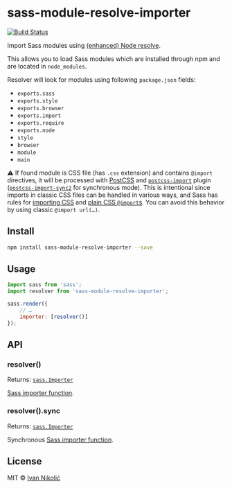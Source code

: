 # sass-module-resolve-importer

[![Build Status][ci-img]][ci]

Import Sass modules using
[(enhanced) Node resolve](https://github.com/webpack/enhanced-resolve).

This allows you to load Sass modules which are installed through npm and are
located in `node_modules`.

Resolver will look for modules using following `package.json` fields:

-   `exports.sass`
-   `exports.style`
-   `exports.browser`
-   `exports.import`
-   `exports.require`
-   `exports.node`
-   `style`
-   `browser`
-   `module`
-   `main`

⚠️ If found module is CSS file (has `.css` extension) and contains `@import`
directives, it will be processed with [PostCSS](https://postcss.org/) and
[`postcss-import`](https://github.com/postcss/postcss-import) plugin
([`postcss-import-sync2`](https://github.com/longlho/postcss-import-sync2) for
synchronous mode). This is intentional since imports in classic CSS files can be
handled in various ways, and Sass has rules for
[importing CSS](https://sass-lang.com/documentation/at-rules/import#importing-css)
and
[plain CSS `@import`s](https://sass-lang.com/documentation/at-rules/import#plain-css-imports).
You can avoid this behavior by using classic `@import url(…)`.

## Install

```sh
npm install sass-module-resolve-importer --save
```

## Usage

```js
import sass from 'sass';
import resolver from 'sass-module-resolve-importer';

sass.render({
	// …
	importer: [resolver()]
});
```

## API

### resolver()

Returns: [`sass.Importer`][type-importer]

[Sass importer function](https://github.com/sass/node-sass#importer--v200---experimental).

### resolver().sync

Returns: [`sass.Importer`][type-importer]

Synchronous
[Sass importer function](https://github.com/sass/node-sass#importer--v200---experimental).

## License

MIT © [Ivan Nikolić](http://ivannikolic.com)

<!-- prettier-ignore-start -->

[ci]: https://github.com/niksy/sass-module-resolve-importer/actions?query=workflow%3ACI
[ci-img]: https://github.com/niksy/sass-module-resolve-importer/workflows/CI/badge.svg?branch=master
[type-importer]: https://github.com/DefinitelyTyped/DefinitelyTyped/blob/master/types/sass/index.d.ts#L15-L20

<!-- prettier-ignore-end -->
